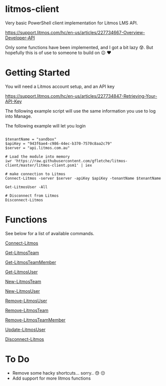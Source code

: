 # litmos-client

Very basic PowerShell client implementation for Litmos LMS API.

https://support.litmos.com/hc/en-us/articles/227734667-Overview-Developer-API

Only some functions have been implemented, and I got a bit lazy :cold_sweat:. But hopefully this is of use to someone to build on :wink: :heart:

# Getting Started

You will need a Litmos account setup, and an API key

https://support.litmos.com/hc/en-us/articles/227734847-Retrieving-Your-API-Key


The following example script will use the same information you use to log into Manage.

The following example will let you login

```

$tenantName = "sandbox"
$apiKey = "943f6ae4-c986-44ec-b370-7570c8aa2c79"
$server = "api.litmos.com.au"

# Load the module into memory
iwr 'https://raw.githubusercontent.com/gfletche/litmos-client/master/litmos-client.psm1' | iex

# make connection to Litmos
Connect-Litmos -server $server -apiKey $apiKey -tenantName $tenantName

Get-LitmosUser -All

# Disconnect from Litmos
Disconnect-Litmos
```

# Functions
See below for a list of available commands.

[Connect-Litmos](Litmos/Connect-Litmos.md)

[Get-LitmosTeam](Litmos/Get-LitmosTeam.md)

[Get-LitmosTeamMember](Litmos/Get-LitmosTeamMember.md)

[Get-LitmosUser](Litmos/Get-LitmosUser.md)

[New-LitmosTeam](Litmos/New-LitmosTeam.md)

[New-LitmosUser](Litmos/New-LitmosUser.md)

[Remove-LitmosUser](Litmos/Remove-LitmosUser.md)

[Remove-LitmosTeam](Litmos/Remove-LitmosTeam.md)

[Remove-LitmosTeamMember](Litmos/Remove-LitmosTeamMember.md)

[Update-LitmosUser](Litmos/Update-LitmosUser.md)

[Disconnect-Litmos](Litmos/Disonnect-Litmos.md)


# To Do

* Remove some hacky shortcuts... sorry.. :sweat: :pensive:
* Add support for more litmos functions